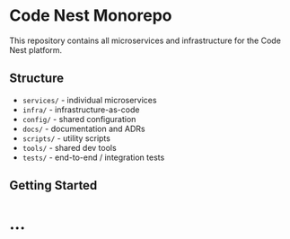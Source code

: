 # Code Nest Monorepo

This repository contains all microservices and infrastructure for the Code Nest platform.

## Structure

- `services/` - individual microservices
- `infra/` - infrastructure-as-code
- `config/` - shared configuration
- `docs/` - documentation and ADRs
- `scripts/` - utility scripts
- `tools/` - shared dev tools
- `tests/` - end-to-end / integration tests

## Getting Started

# ...
